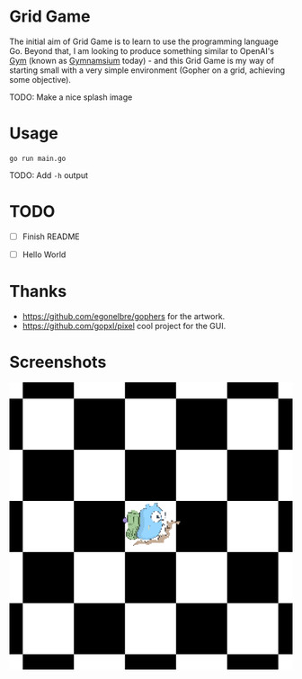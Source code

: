 # Grid Game

The initial aim of Grid Game is to learn to use the programming language Go. Beyond that, I am looking to produce something similar to OpenAI's [Gym](https://github.com/openai/gym) (known as [Gymnamsium](https://github.com/Farama-Foundation/Gymnasium) today) - and this Grid Game is my way of starting small with a very simple environment (Gopher on a grid, achieving some objective).

TODO: Make a nice splash image

# Usage
```
go run main.go
```
TODO: Add `-h` output

# TODO
- [ ] Finish README
- [ ] Hello World


# Thanks
- https://github.com/egonelbre/gophers for the artwork.
- https://github.com/gopxl/pixel cool project for the GUI.

# Screenshots
![](https://github.com/jgs377/go-grid-game/blob/main/assets/Screenshot1.png?raw=true)